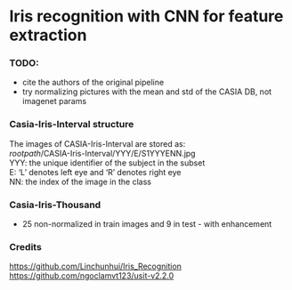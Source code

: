 # Iris recognition with CNN for feature extraction

### TODO:
- cite the authors of the original pipeline
- try normalizing pictures with the mean and std of the CASIA DB, not imagenet params


### Casia-Iris-Interval structure
The images of CASIA-Iris-Interval are stored as:  
$root path$/CASIA-Iris-Interval/YYY/E/S1YYYENN.jpg  
YYY: the unique identifier of the subject in the subset  
E: ‘L’ denotes left eye and ‘R’ denotes right eye  
NN: the index of the image in the class   


### Casia-Iris-Thousand
- 25 non-normalized in train images and 9 in test - with enhancement


### Credits
https://github.com/Linchunhui/Iris_Recognition  
https://github.com/ngoclamvt123/usit-v2.2.0